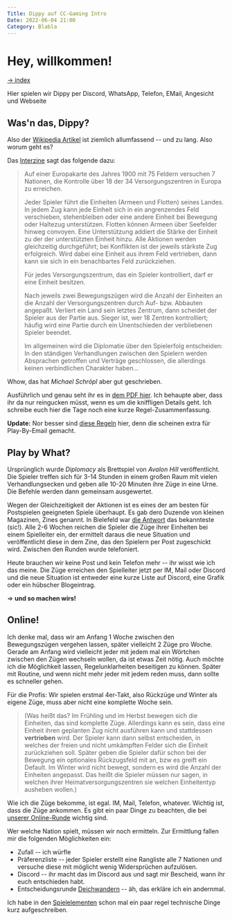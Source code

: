 ```yaml
---
Title: Dippy auf CC-Gaming Intro
Date: 2022-06-04 21:00
Category: Blabla
---
```


# Hey, willkommen!

[-> index](index.md)

Hier spielen wir Dippy per Discord, WhatsApp, Telefon, EMail, Angesicht und Webseite

## Was'n das, Dippy?

Also der [Wikipedia Artikel](https://en.wikipedia.org/wiki/Diplomacy_(game))
ist ziemlich allumfassend -- und zu lang. Also worum geht es?

Das [Interzine](http://www.oberfoul.de/pbm/spiele.htm#Diplomacy)
sagt das folgende dazu:

> Auf einer Europakarte des Jahres 1900 mit 75 Feldern versuchen 7 Nationen, 
> die Kontrolle über 18 der 34 Versorgungszentren in Europa zu erreichen. 
> 
> Jeder Spieler führt die Einheiten (Armeen und Flotten) seines Landes. 
> In jedem Zug kann jede Einheit sich in ein angrenzendes Feld verschieben, 
> stehenbleiben oder eine andere Einheit bei Bewegung oder Haltezug unterstützen.
> Flotten können Armeen über Seefelder hinweg convoyen. 
> Eine Unterstützung addiert die Stärke der Einheit zu der der unterstützten 
> Einheit hinzu. Alle Aktionen werden gleichzeitig durchgeführt; 
> bei Konflikten ist der jeweils stärkste Zug erfolgreich. 
> Wird dabei eine Einheit aus ihrem Feld vertrieben, dann kann sie sich 
> in ein benachbartes Feld zurückziehen. 
> 
> Für jedes Versorgungszentrum, das ein Spieler kontrolliert, 
> darf er eine Einheit besitzen. 
> 
> Nach jeweils zwei Bewegungszügen wird die Anzahl der Einheiten
> an die Anzahl der Versorgungszentren durch Auf- bzw. Abbauten angepaßt. 
> Verliert ein Land sein letztes Zentrum, dann scheidet der Spieler aus
> der Partie aus. 
> Sieger ist, wer 18 Zentren kontrolliert; häufig wird eine Partie durch 
> ein Unentschieden der verbliebenen Spieler beendet.
> 
> Im allgemeinen wird die Diplomatie über den Spielerfolg entscheiden: 
> In den ständigen Verhandlungen zwischen den Spielern werden Absprachen
> getroffen und Verträge geschlossen, die allerdings keinen verbindlichen 
> Charakter haben...

Whow, das hat *Michael Schröpl* aber gut geschrieben.

Ausführlich und genau seht ihr es in [dem PDF hier](http://www.diplomacy-archive.com/resources/rulebooks/2000AH4th.pdf). 
Ich behaupte
aber, dass ihr da nur reingucken müsst, wenn es
um die kniffligen Details geht. Ich schreibe euch hier die Tage noch
eine kurze Regel-Zusammenfassung.

**Update:** Nor besser sind [diese Regeln](http://www.ludomaniac.de/regeln/Standard/Standard.htm) hier,
denn die scheinen extra für Play-By-Email gemacht.


## Play by What?

Ursprünglich wurde *Diplomacy* als Brettspiel von *Avalon Hill*
veröffentlicht. Die Spieler treffen sich für 3-14 Stunden in einem großen 
Raum mit vielen Verhandlungsecken und geben alle 10-20 Minuten
ihre Züge in eine Urne. Die Befehle werden dann gemeinsam ausgewertet.

Wegen der Gleichzeitigkeit der Aktionen ist es eines
der am besten für Postspielen geeigneten Spiele überhaupt.
Es gab dero Duzende von kleinen Magazinen, Zines genannt. In Bielefeld
war [die Antwort](http://www.oberfoul.de/pbm/zinehist.htm) das
bekannteste (sic!). Alle 2-6 Wochen reichen die Spieler die Züge ihrer
Einheiten bei einem Spielleiter ein, der ermittelt daraus die neue
Situation und veröffentlicht diese in dem Zine, das den Spielern
per Post zugeschickt wird. Zwischen den Runden wurde telefoniert.

Heute brauchen wir keine Post und kein Telefon mehr -- ihr wisst
wie ich das meine. Die Züge erreichen den Spielleiter jetzt
per IM, Mail oder Discord und die neue Situation ist entweder eine
kurze Liste auf Discord, eine Grafik oder ein hübscher Blogeintrag.

=> **und so machen wirs!**


## Online!

Ich denke mal, dass wir am Anfang 1 Woche zwischen den
Bewegungszügen vergehen lassen, später vielleicht 2 Züge pro Woche.
Gerade am Anfang wird vielleicht jeder mit jedem mal ein Wörtchen 
zwischen den Zügen wechseln wollen, da ist etwas Zeit nötig.
Auch möchte ich die Möglichkeit lassen, Regelunklarheiten
beseitigen zu können. Später mit Routine, und wenn nicht
mehr jeder mit jedem reden muss, dann sollte es schneller gehen.

Für die Profis: Wir spielen erstmal 4er-Takt, also 
Rückzüge _und_ Winter als eigene Züge, muss aber
nicht eine komplette Woche sein.

> (Was heißt das?
> Im Frühling und im Herbst bewegen sich die Einheiten, das
sind komplette Züge. 
> Allerdings kann es sein, dass eine Einheit ihren geplanten
> Zug nicht ausführen kann und stattdessen **vertrieben** wird.
> Der Spieler kann dann selbst entscheiden, in welches der
> freien und nicht umkämpften Felder sich die Einheit
> zurückziehen soll. Später geben die Spieler dafür schon
> bei der Bewegung ein optionales Rückzugsfeld mit an, bzw es greift ein Default.
> Im Winter wird nicht bewegt, sondern
> es wird die Anzahl der Einheiten angepasst. Das heißt
> die Spieler müssen nur sagen, in welchen ihrer Heimatversorgungszentren
> sie welchen Einheitentyp ausheben wollen.)

Wie ich die Züge bekomme, ist egal. IM, Mail, Telefon, whatever.
Wichtig ist, dass die Züge ankommen. Es gibt ein paar
Dinge zu beachten, die bei [unserer Online-Runde](hausregeln.md) wichtig sind. 

Wer welche Nation spielt, müssen wir noch ermitteln. Zur Ermittlung
fallen mir die folgenden Möglichkeiten ein:
 * Zufall -- ich würfle
 * Präferenzliste -- jeder Spieler erstellt eine Rangliste alle 7 Nationen und 
   versuche diese mit möglicht wenig Widersprüchen aufzulösen.
 * Discord -- ihr macht das im Discord aus und sagt mir Bescheid,
   wann ihr euch entschieden habt. 
 * Entscheidungsrunde [Deichwandern](http://www.oberfoul.de/pbm/spiele.htm#Ostfriesisches%20Deichwandern) -- äh, das erkläre ich ein andernmal.

Ich habe in den [Spielelementen](spielelemente.md) schon mal ein
paar regel technische Dinge kurz aufgeschreiben.
